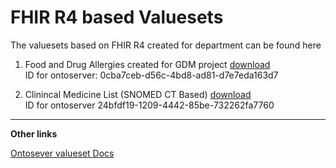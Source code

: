 # FHIR R4 based Valuesets

The valuesets based on FHIR R4 created for department can be found here 

1. Food and Drug Allergies created for GDM project [download](https://raw.githubusercontent.com/dhdcp/dhdcp.github.io/master/valueset/FoodDrugAllergy.json) <br> 
	ID for ontoserver: 0cba7ceb-d56c-4bd8-ad81-d7e7eda163d7
	
2. Clinincal Medicine List (SNOMED CT Based) [download](https://raw.githubusercontent.com/dhdcp/dhdcp.github.io/master/valueset/MedicationList.json)<br>
	ID for ontoserver 24bfdf19-1209-4442-85be-732262fa7760 

----------------------------------------------------------------------------------------------------------------
**Other links**

[Ontosever valueset Docs](https://ontoserver.csiro.au/docs/5.3/api-fhir-valueset.html)
